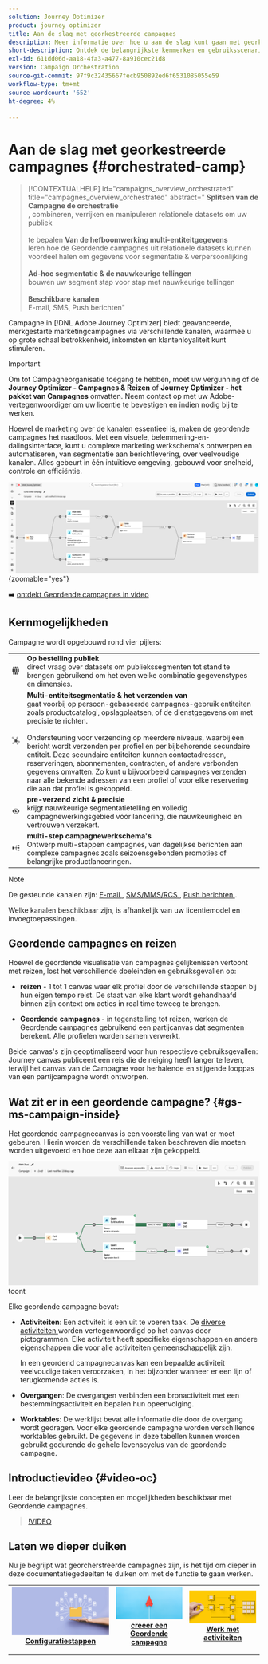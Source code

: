 ```yaml
---
solution: Journey Optimizer
product: journey optimizer
title: Aan de slag met georkestreerde campagnes
description: Meer informatie over hoe u aan de slag kunt gaan met georkestreerde campagnes
short-description: Ontdek de belangrijkste kenmerken en gebruiksscenario's van georkestreerde campagnes.
exl-id: 611dd06d-aa18-4fa3-a477-8a910cec21d8
version: Campaign Orchestration
source-git-commit: 97f9c32435667fecb950892ed6f6531085055e59
workflow-type: tm+mt
source-wordcount: '652'
ht-degree: 4%

---
```



# Aan de slag met georkestreerde campagnes {#orchestrated-camp}

>[!CONTEXTUALHELP]
>id="campaigns_overview_orchestrated"
>title="campagnes_overview_orchestrated"
>abstract="<b> Splitsen van de Campagne de orchestratie </b><br/>, combineren, verrijken en manipuleren relationele datasets om uw publiek <br/><br/> te bepalen <b> Van de hefboomwerking multi-entiteitgegevens </b><br/> leren hoe de Geordende campagnes uit relationele datasets kunnen voordeel halen om gegevens voor segmentatie &amp; verpersoonlijking <br/><br/><b> Ad-hoc segmentatie &amp; de nauwkeurige tellingen </b><br/> bouwen uw segment stap voor stap met nauwkeurige tellingen <br/><br/><b> Beschikbare kanalen </b><br/> E-mail, SMS, Push berichten"

Campagne in [!DNL Adobe Journey Optimizer] biedt geavanceerde, merkgestarte marketingcampagnes via verschillende kanalen, waarmee u op grote schaal betrokkenheid, inkomsten en klantenloyaliteit kunt stimuleren.

>[!IMPORTANT]
>
>Om tot Campagneorganisatie toegang te hebben, moet uw vergunning of de **Journey Optimizer - Campagnes &amp; Reizen** of **Journey Optimizer - het pakket van Campagnes** omvatten. Neem contact op met uw Adobe-vertegenwoordiger om uw licentie te bevestigen en indien nodig bij te werken.

Hoewel de marketing over de kanalen essentieel is, maken de geordende campagnes het naadloos. Met een visuele, belemmering-en-dalingsinterface, kunt u complexe marketing werkschema&#39;s ontwerpen en automatiseren, van segmentatie aan berichtlevering, over veelvoudige kanalen. Alles gebeurt in één intuïtieve omgeving, gebouwd voor snelheid, controle en efficiëntie.

![](assets/canvas-example-diagram.png){zoomable="yes"}

➡️ [ ontdekt Geordende campagnes in video ](#video-oc)

## Kernmogelijkheden

Campagne wordt opgebouwd rond vier pijlers:

<table style="table-layout:auto">
<tr style="border: 0;">
<td><img alt="Op verzoek publiek" src="assets/do-not-localize/icon-audience.svg" width="150px"></a></td><td><b> Op bestelling publiek </b><br/> direct vraag over datasets om publiekssegmenten tot stand te brengen gebruikend om het even welke combinatie gegevenstypes en dimensies.</td></tr>
<tr style="border: 0;">
<td><img alt="Segmentering en verzending van meerdere entiteiten" src="assets/do-not-localize/icon-entity.svg" width="150px"></a></td><td><b> Multi-entiteitsegmentatie &amp; het verzenden van </b><br/> gaat voorbij op persoon-gebaseerde campagnes-gebruik entiteiten zoals productcatalogi, opslagplaatsen, of de dienstgegevens om met precisie te richten.<br/><br/>
Ondersteuning voor verzending op meerdere niveaus, waarbij één bericht wordt verzonden per profiel en per bijbehorende secundaire entiteit. Deze secundaire entiteiten kunnen contactadressen, reserveringen, abonnementen, contracten, of andere verbonden gegevens omvatten. Zo kunt u bijvoorbeeld campagnes verzenden naar alle bekende adressen van een profiel of voor elke reservering die aan dat profiel is gekoppeld.</td></tr>
<tr style="border: 0;">
<td><img alt="Zichtbaarheid vóór verzending en precisie" src="assets/do-not-localize/icon-visibility.svg" width="150px"></a></td><td><b> pre-verzend zicht &amp; precisie </b><br/> krijgt nauwkeurige segmentatietelling en volledig campagnewerkingsgebied vóór lancering, die nauwkeurigheid en vertrouwen verzekert.</td></tr>
<tr style="border: 0;">
<td><img alt="Workflows voor meerdere stappen" src="assets/do-not-localize/icon-multistep.svg" width="150px"></a></td><td><b> multi-step campagnewerkschema's </b><br/> Ontwerp multi-stappen campagnes, van dagelijkse berichten aan complexe campagnes zoals seizoensgebonden promoties of belangrijke productlanceringen.</td></tr>
</table>


>[!NOTE]
>
>De gesteunde kanalen zijn: [ E-mail ](../email/get-started-email.md), [ SMS/MMS/RCS ](../sms/get-started-sms.md), [ Push berichten ](../push/get-started-push.md).
>
>Welke kanalen beschikbaar zijn, is afhankelijk van uw licentiemodel en invoegtoepassingen.

## Geordende campagnes en reizen

Hoewel de geordende visualisatie van campagnes gelijkenissen vertoont met reizen, lost het verschillende doeleinden en gebruiksgevallen op:

* **reizen** - 1 tot 1 canvas waar elk profiel door de verschillende stappen bij hun eigen tempo reist. De staat van elke klant wordt gehandhaafd binnen zijn context om acties in real time teweeg te brengen.

* **Geordende campagnes** - in tegenstelling tot reizen, werken de Geordende campagnes gebruikend een partijcanvas dat segmenten berekent. Alle profielen worden samen verwerkt.

Beide canvas&#39;s zijn geoptimaliseerd voor hun respectieve gebruiksgevallen: Journey canvas publiceert een reis die de neiging heeft langer te leven, terwijl het canvas van de Campagne voor herhalende en stijgende looppas van een partijcampagne wordt ontworpen.

## Wat zit er in een geordende campagne? {#gs-ms-campaign-inside}

Het geordende campagnecanvas is een voorstelling van wat er moet gebeuren. Hierin worden de verschillende taken beschreven die moeten worden uitgevoerd en hoe deze aan elkaar zijn gekoppeld.

![ beeld dat een Geordend campagnecanvas ](assets/canvas-example.png) toont

Elke geordende campagne bevat:

* **Activiteiten**: Een activiteit is een uit te voeren taak. De [ diverse activiteiten ](activities/about-activities.md) worden vertegenwoordigd op het canvas door pictogrammen. Elke activiteit heeft specifieke eigenschappen en andere eigenschappen die voor alle activiteiten gemeenschappelijk zijn.

  In een geordend campagnecanvas kan een bepaalde activiteit veelvoudige taken veroorzaken, in het bijzonder wanneer er een lijn of terugkomende acties is.

* **Overgangen**: De overgangen verbinden een bronactiviteit met een bestemmingsactiviteit en bepalen hun opeenvolging.

* **Worktables**: De werklijst bevat alle informatie die door de overgang wordt gedragen. Voor elke geordende campagne worden verschillende worktables gebruikt. De gegevens in deze tabellen kunnen worden gebruikt gedurende de gehele levenscyclus van de geordende campagne.


## Introductievideo {#video-oc}

Leer de belangrijkste concepten en mogelijkheden beschikbaar met Geordende campagnes.


>[!VIDEO](https://video.tv.adobe.com/v/3471538/?learn=on&enablevpops)


## Laten we dieper duiken

Nu je begrijpt wat georcherstreerde campagnes zijn, is het tijd om dieper in deze documentatiegedeelten te duiken om met de functie te gaan werken.

<table><tr style="border: 0; text-align: center;">
<td>
<a href="gs-campaign-creation.md">
<img alt="Campagnes openen en beheren" src="assets/do-not-localize/workflow-access.jpeg">
</a>
<div>
<a href="gs-campaign-creation.md"><strong>Configuratiestappen</strong></a>
</div>
<p>
</td>
<td>
<a href="create-orchestrated-campaign.md">
<img alt="Lood" src="assets/do-not-localize/workflow-create.jpeg">
</a>
<div><a href="create-orchestrated-campaign.md"><strong> creeer een Geordende campagne </strong>
</div>
<p>
</td>
<td>
<a href="activities/about-activities.md">
<img alt="Onfrequent" src="assets/do-not-localize/workflow-activities.jpeg">
</a>
<div>
<a href="activities/about-activities.md"><strong> Werk met activiteiten </strong></a>
</div>
<p></td>
</tr></table>
